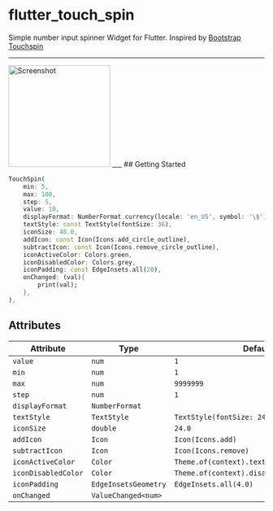 # flutter_touch_spin

Simple number input spinner Widget for Flutter. Inspired by [Bootstrap Touchspin](https://www.virtuosoft.eu/code/bootstrap-touchspin/)

___
<img src="https://github.com/danvick/flutter_touch_spin/blob/master/example/assets/screenshot.png?raw=true" alt="Screenshot" width="200"/>
___
## Getting Started

```dart
TouchSpin(
    min: 5,
    max: 100,
    step: 5,
    value: 10,
    displayFormat: NumberFormat.currency(locale: 'en_US', symbol: '\$'),
    textStyle: const TextStyle(fontSize: 36),
    iconSize: 48.0,
    addIcon: const Icon(Icons.add_circle_outline),
    subtractIcon: const Icon(Icons.remove_circle_outline),
    iconActiveColor: Colors.green,
    iconDisabledColor: Colors.grey,
    iconPadding: const EdgeInsets.all(20),
    onChanged: (val){
        print(val);
    },
),
```

## Attributes

| Attribute           | Type                 | Default                                    |
| ------------------- | -------------------- | ------------------------------------------ |
| `value`             | `num`                | `1`                                        |
| `min`               | `num`                | `1`                                        |
| `max`               | `num`                | `9999999`                                  |
| `step`              | `num`                | `1`                                        |
| `displayFormat`     | `NumberFormat`       |                                            |
| `textStyle`         | `TextStyle`          | `TextStyle(fontSize: 24)`                  |
| `iconSize`          | `double`             | `24.0`                                     |
| `addIcon`           | `Icon`               | `Icon(Icons.add)`                          |
| `subtractIcon`      | `Icon`               | `Icon(Icons.remove)`                       |
| `iconActiveColor`   | `Color`              | `Theme.of(context).textTheme.button.color` |
| `iconDisabledColor` | `Color`              | `Theme.of(context).disabledColor`          |
| `iconPadding`       | `EdgeInsetsGeometry` | `EdgeInsets.all(4.0)`                      |
| `onChanged`         | `ValueChanged<num>`  |                                            |
